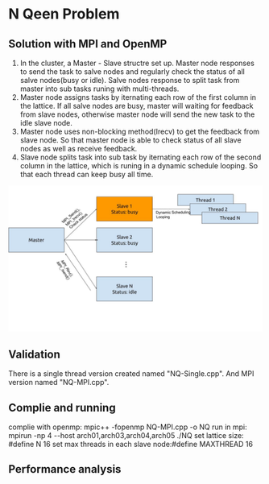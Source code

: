 # N Qeen Problem 
## Solution with MPI and OpenMP
1. In the cluster, a Master - Slave structre set up. Master node responses to send the task to salve nodes and regularly check the status of all salve nodes(busy or idle). Salve nodes response to split task from master into sub tasks runing with multi-threads.
2. Master node assigns tasks by iternating each row of the first column in the lattice. If all salve nodes are busy, master will waiting for feedback from slave nodes, otherwise master node will send the new task to the idle slave node.
3. Master node uses non-blocking method(Irecv) to get the feedback from slave node. So that master node is able to check status of all slave nodes as well as receive feedback.
4. Slave node splits task into sub task by iternating each row of the second column in the lattice, which is runing in a dynamic schedule looping. So that each thread can keep busy all time.

![img](imgs/stra.jpg)

## Validation
There is a single thread version created named "NQ-Single.cpp". And MPI version named "NQ-MPI.cpp".

## Complie and running
complie with openmp: mpic++ -fopenmp NQ-MPI.cpp -o NQ
run in mpi: mpirun -np 4 --host arch01,arch03,arch04,arch05 ./NQ
set lattice size: #define N 16
set max threads in each slave node:#define MAXTHREAD 16

## Performance analysis


